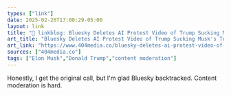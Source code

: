 ```yaml
---
types: ["link"]
date: 2025-02-26T17:00:29-05:00
layout: link
title: "🔗 linkblog: Bluesky Deletes AI Protest Video of Trump Sucking Musk's Toes, Calls It 'Non-Consensual Explicit Material''"
art_title: "Bluesky Deletes AI Protest Video of Trump Sucking Musk's Toes, Calls It 'Non-Consensual Explicit Material'"
art_link: "https://www.404media.co/bluesky-deletes-ai-protest-video-of-trump-sucking-musks-toes-calls-it-non-consensual-explicit-material/"
sources: ["404media.co"]
tags: ["Elon Musk","Donald Trump","content moderation"]
---
```

Honestly, I get the original call, but I'm glad Bluesky backtracked. Content moderation is hard.
